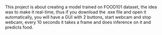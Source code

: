 This project is about creating a model trained on FOOD101 dataset, the idea was to make it real-time, thus if you download the .exe file and open it automatically, you will have a GUI with 2 buttons, start webcam and stop webcam, every 10 seconds it takes a frame and does inference on it and predicts food.
